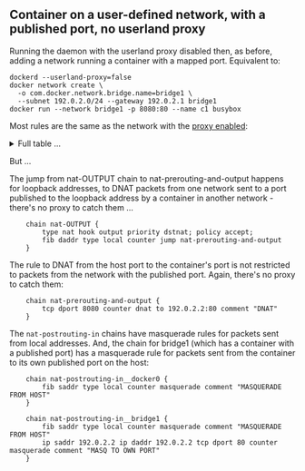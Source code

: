 <!-- This is a generated file; DO NOT EDIT. -->

## Container on a user-defined network, with a published port, no userland proxy

Running the daemon with the userland proxy disabled then, as before, adding a
network running a container with a mapped port. Equivalent to:

    dockerd --userland-proxy=false
	docker network create \
	  -o com.docker.network.bridge.name=bridge1 \
	  --subnet 192.0.2.0/24 --gateway 192.0.2.1 bridge1
	docker run --network bridge1 -p 8080:80 --name c1 busybox

Most rules are the same as the network with the [proxy enabled][0]:

<details>
<summary>Full table ...</summary>

    table ip docker-bridges {
    	map filter-forward-in-jumps {
    		type ifname : verdict
    		elements = { "docker0" : jump filter-forward-in__docker0,
    			     "bridge1" : jump filter-forward-in__bridge1 }
    	}
    
    	map filter-forward-out-jumps {
    		type ifname : verdict
    		elements = { "docker0" : jump filter-forward-out__docker0,
    			     "bridge1" : jump filter-forward-out__bridge1 }
    	}
    
    	map nat-postrouting-in-jumps {
    		type ifname : verdict
    		elements = { "docker0" : jump nat-postrouting-in__docker0,
    			     "bridge1" : jump nat-postrouting-in__bridge1 }
    	}
    
    	map nat-postrouting-out-jumps {
    		type ifname : verdict
    		elements = { "docker0" : jump nat-postrouting-out__docker0,
    			     "bridge1" : jump nat-postrouting-out__bridge1 }
    	}
    
    	chain filter-FORWARD {
    		type filter hook forward priority filter; policy accept;
    		oifname vmap @filter-forward-in-jumps
    		iifname vmap @filter-forward-out-jumps
    	}
    
    	chain nat-OUTPUT {
    		type nat hook output priority dstnat; policy accept;
    		fib daddr type local counter jump nat-prerouting-and-output
    	}
    
    	chain nat-POSTROUTING {
    		type nat hook postrouting priority srcnat; policy accept;
    		iifname vmap @nat-postrouting-out-jumps
    		oifname vmap @nat-postrouting-in-jumps
    	}
    
    	chain nat-PREROUTING {
    		type nat hook prerouting priority dstnat; policy accept;
    		fib daddr type local counter jump nat-prerouting-and-output
    	}
    
    	chain nat-prerouting-and-output {
    		tcp dport 8080 counter dnat to 192.0.2.2:80 comment "DNAT"
    	}
    
    	chain raw-PREROUTING {
    		type filter hook prerouting priority raw; policy accept;
    		ip daddr 192.0.2.2 iifname != "bridge1" counter drop comment "DROP DIRECT ACCESS"
    	}
    
    	chain filter-forward-in__docker0 {
    		ct state established,related counter accept
    		iifname "docker0" counter accept comment "ICC"
    		counter drop comment "UNPUBLISHED PORT DROP"
    	}
    
    	chain filter-forward-out__docker0 {
    		ct state established,related counter accept
    		counter accept comment "OUTGOING"
    	}
    
    	chain nat-postrouting-in__docker0 {
    		fib saddr type local counter masquerade comment "MASQUERADE FROM HOST"
    	}
    
    	chain nat-postrouting-out__docker0 {
    		oifname != "docker0" ip saddr 172.17.0.0/16 counter masquerade comment "MASQUERADE"
    	}
    
    	chain filter-forward-in__bridge1 {
    		ct state established,related counter accept
    		iifname "bridge1" counter accept comment "ICC"
    		ip daddr 192.0.2.2 tcp dport 80 counter accept
    		counter drop comment "UNPUBLISHED PORT DROP"
    	}
    
    	chain filter-forward-out__bridge1 {
    		ct state established,related counter accept
    		counter accept comment "OUTGOING"
    	}
    
    	chain nat-postrouting-in__bridge1 {
    		fib saddr type local counter masquerade comment "MASQUERADE FROM HOST"
    		ip saddr 192.0.2.2 ip daddr 192.0.2.2 tcp dport 80 counter masquerade comment "MASQ TO OWN PORT"
    	}
    
    	chain nat-postrouting-out__bridge1 {
    		oifname != "bridge1" ip saddr 192.0.2.0/24 counter masquerade comment "MASQUERADE"
    	}
    }
    

</details>

But ...

The jump from nat-OUTPUT chain to nat-prerouting-and-output happens for loopback
addresses, to DNAT packets from one network sent to a port published to the
loopback address by a container in another network - there's no proxy to catch
them ...

    	chain nat-OUTPUT {
    		type nat hook output priority dstnat; policy accept;
    		fib daddr type local counter jump nat-prerouting-and-output
    	}


The rule to DNAT from the host port to the container's port is not restricted
to packets from the network with the published port. Again, there's no proxy
to catch them:

    	chain nat-prerouting-and-output {
    		tcp dport 8080 counter dnat to 192.0.2.2:80 comment "DNAT"
    	}


The `nat-postrouting-in` chains have masquerade rules for packets sent from 
local addresses. And, the chain for bridge1 (which has a container with a published
port) has a masquerade rule for packets sent from the container to its own published
port on the host:

    	chain nat-postrouting-in__docker0 {
    		fib saddr type local counter masquerade comment "MASQUERADE FROM HOST"
    	}

    	chain nat-postrouting-in__bridge1 {
    		fib saddr type local counter masquerade comment "MASQUERADE FROM HOST"
    		ip saddr 192.0.2.2 ip daddr 192.0.2.2 tcp dport 80 counter masquerade comment "MASQ TO OWN PORT"
    	}


[0]: usernet-portmap.md
